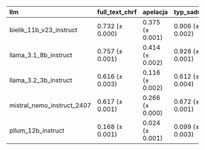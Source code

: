 | llm                        | full_text_chrf   | apelacja        | typ_sadu        | instancja_sadu   | podstawa_prawna   | podstawa_prawna_podana   | rodzaj_roszczenia   | modyfikacje_powodztwa   | typ_modyfikacji   | status_kredytobiorcy   | wspoluczestnictwo_powodowe   | typ_wspoluczestnictwa   | rola_pozwanego   | wczesniejsze_skargi_do_rzecznika   | umowa_kredytowa   | klauzula_niedozwolona   | wpisana_do_rejestru_uokik   | waluta_splaty   | aneks_do_umowy   | data_aneksu     | przedmiot_aneksu   | status_splaty_kredytu   | data_wyroku     | rozstrzygniecie_sadu   | typ_rozstrzygniecia   | sesja_sadowa    | dowody          | oswiadczenie_niewaznosci   | odwolanie_do_sn   | odwolanie_do_tsue   | teoria_prawna   | zarzut_zatrzymania_lub_potracenia   | odsetki_ustawowe   | data_rozpoczecia_odsetek   | koszty_postepowania   | beneficjent_kosztow   | zabezpieczenie_udzielone   | rodzaj_zabezpieczenia   | zabezpieczenie_pierwsza_instancja   | czas_trwania_sprawy   | wynik_sprawy    | szczegoły_wyniku_sprawy   | sprawa_frankowiczów   |
|:---------------------------|:-----------------|:----------------|:----------------|:-----------------|:------------------|:-------------------------|:--------------------|:------------------------|:------------------|:-----------------------|:-----------------------------|:------------------------|:-----------------|:-----------------------------------|:------------------|:------------------------|:----------------------------|:----------------|:-----------------|:----------------|:-------------------|:------------------------|:----------------|:-----------------------|:----------------------|:----------------|:----------------|:---------------------------|:------------------|:--------------------|:----------------|:------------------------------------|:-------------------|:---------------------------|:----------------------|:----------------------|:---------------------------|:------------------------|:------------------------------------|:----------------------|:----------------|:--------------------------|:----------------------|
| bielik_11b_v23_instruct    | 0.732 (± 0.000)  | 0.375 (± 0.001) | 0.906 (± 0.002) | 0.910 (± 0.004)  | 0.566 (± 0.005)   | 0.783 (± 0.005)          | 0.751 (± 0.003)     | 0.707 (± 0.002)         | 0.315 (± 0.001)   | 0.668 (± 0.003)        | 0.844 (± 0.002)              | 0.040 (± 0.001)         | 0.807 (± 0.004)  | 0.966 (± 0.002)                    | 0.767 (± 0.003)   | 0.942 (± 0.003)         | 0.902 (± 0.006)             | 0.520 (± 0.004) | 0.795 (± 0.004)  | 0.276 (± 0.003) | 0.110 (± 0.002)    | 0.776 (± 0.006)         | 0.796 (± 0.003) | 0.538 (± 0.002)        | 0.752 (± 0.003)       | 0.922 (± 0.001) | 0.600 (± 0.002) | 0.941 (± 0.001)            | 0.811 (± 0.005)   | 0.787 (± 0.004)     | 0.542 (± 0.002) | 0.910 (± 0.002)                     | 0.881 (± 0.003)    | 0.545 (± 0.005)            | 0.917 (± 0.003)       | 0.417 (± 0.003)       | 0.681 (± 0.001)            | 0.149 (± 0.005)         | 0.616 (± 0.006)                     | 0.286 (± 0.006)       | 0.508 (± 0.001) | 0.062 (± 0.003)           | 0.189 (± 0.006)       |
| llama_3.1_8b_instruct      | 0.757 (± 0.001)  | 0.414 (± 0.002) | 0.928 (± 0.001) | 0.857 (± 0.003)  | 0.416 (± 0.004)   | 0.276 (± 0.007)          | 0.787 (± 0.001)     | 0.646 (± 0.007)         | 0.192 (± 0.005)   | 0.760 (± 0.002)        | 0.862 (± 0.002)              | 0.002 (± 0.001)         | 0.940 (± 0.002)  | 0.993 (± 0.001)                    | 0.795 (± 0.002)   | 0.947 (± 0.003)         | 0.747 (± 0.004)             | 0.306 (± 0.002) | 0.905 (± 0.002)  | 0.042 (± 0.002) | 0.237 (± 0.001)    | 0.592 (± 0.011)         | 0.769 (± 0.003) | 0.520 (± 0.002)        | 0.710 (± 0.003)       | 0.982 (± 0.001) | 0.696 (± 0.002) | 0.971 (± 0.001)            | 0.612 (± 0.005)   | 0.658 (± 0.007)     | 0.519 (± 0.002) | 0.944 (± 0.001)                     | 0.792 (± 0.008)    | 0.511 (± 0.001)            | 0.933 (± 0.004)       | 0.428 (± 0.002)       | 0.739 (± 0.008)            | 0.158 (± 0.002)         | 0.737 (± 0.008)                     | 0.383 (± 0.001)       | 0.762 (± 0.004) | 0.019 (± 0.002)           | 0.146 (± 0.004)       |
| llama_3.2_3b_instruct      | 0.616 (± 0.003)  | 0.116 (± 0.002) | 0.612 (± 0.004) | 0.463 (± 0.002)  | 0.535 (± 0.001)   | 0.303 (± 0.004)          | 0.395 (± 0.001)     | 0.383 (± 0.004)         | 0.283 (± 0.005)   | 0.453 (± 0.004)        | 0.601 (± 0.005)              | 0.039 (± 0.001)         | 0.567 (± 0.006)  | 0.606 (± 0.007)                    | 0.428 (± 0.007)   | 0.424 (± 0.004)         | 0.429 (± 0.003)             | 0.220 (± 0.002) | 0.364 (± 0.005)  | 0.038 (± 0.002) | 0.038 (± 0.002)    | 0.367 (± 0.003)         | 0.456 (± 0.005) | 0.252 (± 0.003)        | 0.262 (± 0.005)       | 0.518 (± 0.006) | 0.335 (± 0.004) | 0.590 (± 0.008)            | 0.349 (± 0.001)   | 0.381 (± 0.002)     | 0.239 (± 0.004) | 0.588 (± 0.008)                     | 0.447 (± 0.007)    | 0.016 (± 0.001)            | 0.506 (± 0.012)       | 0.235 (± 0.003)       | 0.287 (± 0.003)            | 0.083 (± 0.005)         | 0.283 (± 0.003)                     | 0.196 (± 0.003)       | 0.391 (± 0.007) | 0.082 (± 0.006)           | 0.371 (± 0.006)       |
| mistral_nemo_instruct_2407 | 0.617 (± 0.001)  | 0.266 (± 0.000) | 0.672 (± 0.001) | 0.694 (± 0.002)  | 0.501 (± 0.003)   | 0.703 (± 0.002)          | 0.561 (± 0.003)     | 0.474 (± 0.002)         | 0.248 (± 0.001)   | 0.507 (± 0.002)        | 0.572 (± 0.001)              | 0.019 (± 0.002)         | 0.713 (± 0.002)  | 0.717 (± 0.001)                    | 0.527 (± 0.002)   | 0.534 (± 0.004)         | 0.507 (± 0.006)             | 0.321 (± 0.001) | 0.453 (± 0.004)  | 0.077 (± 0.001) | 0.042 (± 0.001)    | 0.494 (± 0.004)         | 0.412 (± 0.003) | 0.221 (± 0.003)        | 0.420 (± 0.001)       | 0.661 (± 0.002) | 0.460 (± 0.006) | 0.690 (± 0.002)            | 0.488 (± 0.007)   | 0.468 (± 0.003)     | 0.236 (± 0.004) | 0.606 (± 0.002)                     | 0.592 (± 0.003)    | 0.298 (± 0.001)            | 0.589 (± 0.004)       | 0.243 (± 0.001)       | 0.364 (± 0.003)            | 0.088 (± 0.002)         | 0.364 (± 0.003)                     | 0.202 (± 0.003)       | 0.505 (± 0.001) | 0.000 (± 0.000)           | 0.016 (± 0.002)       |
| pllum_12b_instruct         | 0.168 (± 0.001)  | 0.024 (± 0.001) | 0.099 (± 0.003) | 0.111 (± 0.003)  | 0.073 (± 0.002)   | 0.090 (± 0.000)          | 0.080 (± 0.002)     | 0.059 (± 0.002)         | 0.038 (± 0.002)   | 0.047 (± 0.001)        | 0.083 (± 0.001)              | 0.001 (± 0.000)         | 0.071 (± 0.005)  | 0.066 (± 0.003)                    | 0.029 (± 0.003)   | 0.038 (± 0.000)         | 0.037 (± 0.001)             | 0.024 (± 0.004) | 0.036 (± 0.002)  | 0.003 (± 0.001) | 0.002 (± 0.000)    | 0.011 (± 0.001)         | 0.040 (± 0.002) | 0.029 (± 0.002)        | 0.044 (± 0.002)       | 0.054 (± 0.003) | 0.026 (± 0.001) | 0.057 (± 0.003)            | 0.023 (± 0.001)   | 0.023 (± 0.001)     | 0.004 (± 0.001) | 0.058 (± 0.002)                     | 0.041 (± 0.001)    | 0.018 (± 0.001)            | 0.045 (± 0.004)       | 0.024 (± 0.002)       | 0.025 (± 0.001)            | 0.003 (± 0.001)         | 0.021 (± 0.001)                     | 0.011 (± 0.001)       | 0.038 (± 0.003) | 0.008 (± 0.001)           | 0.015 (± 0.001)       |